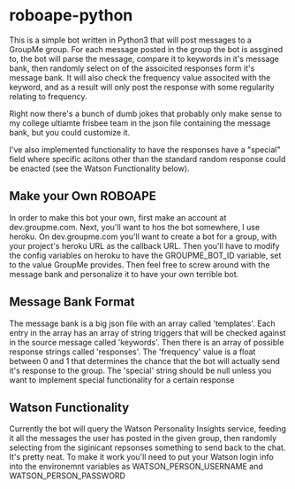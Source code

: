 # roboape-python

This is a simple bot written in Python3 that will post messages to a GroupMe group. For each message posted in the group the bot is assgined to, the bot will parse the message, compare it to keywords in it's message bank, then randomly select on of the assoicited responses form it's message bank. It will also check the frequency value associted with the keyword, and as a result will only post the response with some regularity relating to frequency. 

Right now there's a bunch of dumb jokes that probably only make sense to my college ultiamte frisbee team in the json file containing the message bank, but you could customize it.

I've also implemented functionality to have the responses have a "special" field where specific acitons other than the standard random response could be enacted (see the Watson Functionality below).

## Make your Own ROBOAPE
In order to make this bot your own, first make an account at dev.groupme.com.
Next, you'll want to hos the bot somewhere, I use heroku.
On dev.groupme.com you'll want to create a bot for a group, with your project's heroku URL as the callback URL.
Then you'll have to modify the config variables on heroku to have the GROUPME_BOT_ID variable, set to the value GroupMe provides.
Then feel free to screw around with the message bank and personalize it to have your own terrible bot.

## Message Bank Format
The message bank is a big json file with an array called 'templates'. Each entry in the array has an array of string triggers that will be checked against in the source message called 'keywords'. Then there is an array of possible response strings called 'responses'. The 'frequency' value is a float between 0 and 1 that determines the chance that the bot will actually send it's response to the group. The 'special' string should be null unless you want to implement special functionality for a certain response

## Watson Functionality
Currently the bot will query the Watson Personality Insights service, feeding it all the messages the user has posted in the given group, then randomly selecting from the siginicant repsonses something to send back to the chat. It's pretty neat. To make it work you'll need to put your Watson login info into the environemnt variables as WATSON_PERSON_USERNAME and WATSON_PERSON_PASSWORD


